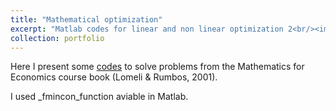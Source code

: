 ```yaml
---
title: "Mathematical optimization"
excerpt: "Matlab codes for linear and non linear optimization 2<br/><img src='/optim.png'>"
collection: portfolio
---
```


Here I present some [codes](https://github.com/luisquispem/Mateco_4)  to solve problems from the Mathematics for Economics course book (Lomeli & Rumbos, 2001).

I used _fmincon_function aviable in Matlab.
